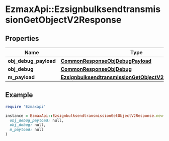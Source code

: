 # EzmaxApi::EzsignbulksendtransmissionGetObjectV2Response

## Properties

| Name | Type | Description | Notes |
| ---- | ---- | ----------- | ----- |
| **obj_debug_payload** | [**CommonResponseObjDebugPayload**](CommonResponseObjDebugPayload.md) |  |  |
| **obj_debug** | [**CommonResponseObjDebug**](CommonResponseObjDebug.md) |  | [optional] |
| **m_payload** | [**EzsignbulksendtransmissionGetObjectV2ResponseMPayload**](EzsignbulksendtransmissionGetObjectV2ResponseMPayload.md) |  |  |

## Example

```ruby
require 'Ezmaxapi'

instance = EzmaxApi::EzsignbulksendtransmissionGetObjectV2Response.new(
  obj_debug_payload: null,
  obj_debug: null,
  m_payload: null
)
```

